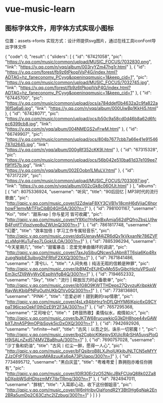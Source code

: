 # vue-music-learn
## 图标字体文件，用字体方式实现小图标
位置：assets->fonts 
实现方式：设计师提供svg图片，通过在线工具iconFont导出字体文件

{
    "code": 0,
    "result": {
        "sliders": [
            {
                "id": "67421058",
                "pic": "https://y.qq.com/music/common/upload/MUSIC_FOCUS/7032830.png",
                "link": "https://y.qq.com/n/yqq/album/003ryYZm47hg1r.html"
            },
            {
                "id": "https://y.qq.com/forest/fb9z6tPkopIVsP4G/index.html?ADTAG=hz_faneconomy_PCyyg&openinqqmusic=1&keep_cid=1",
                "pic": "https://y.qq.com/music/common/upload/MUSIC_FOCUS/7032745.jpg",
                "link": "https://y.qq.com/forest/fb9z6tPkopIVsP4G/index.html?ADTAG=hz_faneconomy_PCyyg&openinqqmusic=1&keep_cid=1"
            },
            {
                "id": "67445700",
                "pic": "https://y.qq.com/music/common/upload/ocs/a784ddef0b4632a2c9fa822a16f5a6a6.jpg",
                "link": "https://y.qq.com/n/yqq/album/000UiwBp1KkHi5.html"
            },
            {
                "id": "67428071",
                "pic": "https://y.qq.com/music/common/upload/ocs/b50c9a58cd0d46b8a62d6fcec6399cb8.jpg",
                "link": "https://y.qq.com/n/yqq/album/004NMEGS2vFrwM.html"
            },
            {
                "id": "66749907",
                "pic": "https://y.qq.com/music/common/upload/ocs/804b7677cbb7a66e41e91546787d2645.jpg",
                "link": "https://y.qq.com/n/yqq/album/000gRf352cKK9l.html"
            },
            {
                "id": "67315328",
                "pic": "https://y.qq.com/music/common/upload/ocs/56b042e510ba61d37e109ee7f9f1f57b.jpg",
                "link": "https://y.qq.com/n/yqq/album/002EOobn1LMuLV.html"
            },
            {
                "id": "67317229",
                "pic": "https://y.qq.com/music/common/upload/MUSIC_FOCUS/7033097.jpg",
                "link": "https://y.qq.com/n/yqq/album/002cGk8c06OfJt.html"
            }
        ],
        "albums": [
            {
                "id": 8075336924,
                "username": "听风",
                "title": "90后回忆 | MP3时代的流行歌曲",
                "pic": "http://qpic.y.qq.com/music_cover/I2ZdwiaF8XY3CVB1y18cmH6dVjiaC6hprhowF1emvMrTFIxCibB04GH5A/300?n=1"
            },
            {
                "id": 7981001167,
                "username": "Koi",
                "title": "甜系rap | 你与星河 皆可收藏",
                "pic": "http://qpic.y.qq.com/music_cover/Y9XiclYnNeIBxAmia562dPQfroZbsLU9wB4FotjfTVlqzIvep8uZWUnQ/300?n=1"
            },
            {
                "id": 7861817748,
                "username": "幻菱",
                "title": "效率加倍丨学习工作专属轻音乐",
                "pic": "http://qpic.y.qq.com/music_cover/dq5UenayM4jZR6dQv1kVkxanNr786ZVFzLxMgHKuTuFeo7LGokULOA/300?n=1"
            },
            {
                "id": 7885396294,
                "username": "今天星期几",
                "title": "甜蜜暴击：恋爱党单曲循环的调调",
                "pic": "http://qpic.y.qq.com/music_cover/7axJgSibuQNcws5JAbn8TT6sia6Kp4RxzupgNqibE3uibvg2hFRfoF2XXQ/300?n=1"
            },
            {
                "id": 7671841486,
                "username": "          澪兮Li、",
                "title": "人间失格丨纯洁无瑕的信赖是种罪",
                "pic": "http://qpic.y.qq.com/music_cover/ibBMZnEfJHDxMp5SvGibcHictuVPSusVEm3icfZIj9WyWvOEsplhVfgB4Q/300?n=1"
            },
            {
                "id": 7194652332,
                "username": "Sky",
                "title": "流行 | 释放压力时必备歌单",
                "pic": "http://qpic.y.qq.com/music_cover/ib1G8O9KWTTHDeps27QvvzuKribpkkWRayWcKbibPNPqOuthUKbQ1Vy0Q/300?n=1"
            },
            {
                "id": 7738136801,
                "username": "PINK-",
                "title": "恋爱必听！甜到齁的rap情歌",
                "pic": "http://qpic.y.qq.com/music_cover/4sLx94ibHnz1nDfLQHYM6IKpic6xG9CYpaT96icsoOekF0thDzE9Y2F3A/300?n=1"
            },
            {
                "id": 7657295368,
                "username": "艾司唑仑",
                "title": "【咚鼓热歌】柔情似水，痴情如火",
                "pic": "http://qpic.y.qq.com/music_cover/bJKTW68rucuwkicG3kDH8hoe44vGAWbXTJtnA5P9mOPibSqyk5icDxOXQ/300?n=1"
            },
            {
                "id": 7942692926,
                "username": "infinite—hell",
                "title": "古风｜以吾之剑，诛杀一切邪魔！",
                "pic": "http://qpic.y.qq.com/music_cover/bg2CqbicKIKejpySXUicR4rSHA5uysPIoGH9jSALnZxd574MVZBaBhuA/300?n=1"
            },
            {
                "id": 7690757028,
                "username": "沙丁鱼和奶油",
                "title": "古风丨红尘一醉，愿得一人心",
                "pic": "http://qpic.y.qq.com/music_cover/bFQsibroB8LXJhoIUKkjbJNLTCN5eMYYZJzOFtPT6VamuxqMA8zuuKs6pA73PUiapo/300?n=1"
            },
            {
                "id": 7734895712,
                "username": "黑白灰蓝",
                "title": "粤难粤爱 | 靠拥抱亦难任你拥有",
                "pic": "http://qpic.y.qq.com/music_cover/I0IR30Er2zO52NicJBkFCUqQ88k02Za8bDXpibWSdHDtgzmMY7ibrTRmg/300?n=1"
            },
            {
                "id": 7824947011,
                "username": "胖桃",
                "title": "入耳即心动，收下这份御姐音",
                "pic": "http://qpic.y.qq.com/music_cover/W6nHribvOiaYondR2Y3Bt0Hg6qNak2En2BRa5umDp2C63Czhc2IZzbug/300?n=1"
            }
        ]
    }
}
